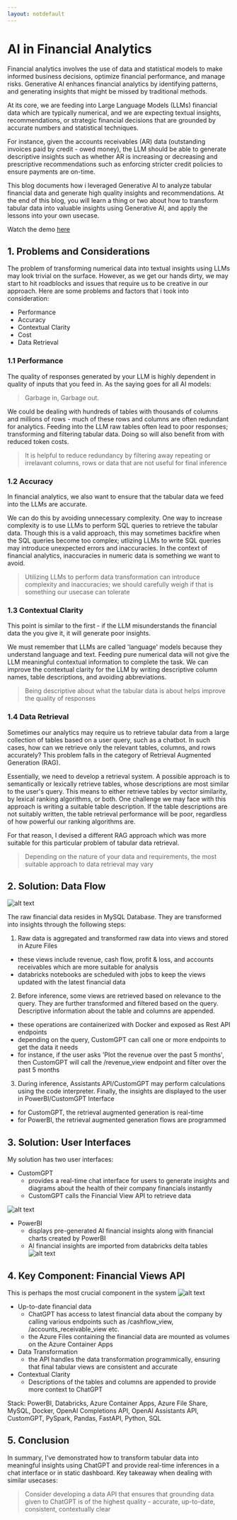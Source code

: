 ```yaml
---
layout: notdefault
---
```


# AI in Financial Analytics 
Financial analytics involves the use of data and statistical models to make informed business decisions, optimize financial performance, and manage risks. Generative AI enhances financial analytics by identifying patterns, and generating insights that might be missed by traditional methods. 

At its core, we are feeding into Large Language Models (LLMs) financial data which are typically numerical, and we are expecting textual insights, recommendations, or strategic financial decisions that are grounded by accurate numbers and statistical techniques.

For instance, given the accounts receivables (AR) data (outstanding invoices paid by credit - owed money), the LLM should be able to generate descriptive insights such as whether AR is increasing or decreasing and prescriptive recommendations such as enforcing stricter credit policies to ensure payments are on-time.

This blog documents how i leveraged Generative AI to analyze tabular financial data and generate high quality insights and recommendations. At the end of this blog, you will learn a thing or two about how to transform tabular data into valuable insights using Generative AI, and apply the lessons into your own usecase.

Watch the demo [here](https://drive.google.com/file/d/1GR2Zc3fGGLxfUhg9OH05LlVe1y6GP1Ys/view?usp=sharing)

## 1. Problems and Considerations
The problem of transforming numerical data into textual insights using LLMs may look trivial on the surface. However, as we get our hands dirty, we may start to hit roadblocks and issues that require us to be creative in our approach. Here are some problems and factors that i took into consideration:

- Performance 
- Accuracy 
- Contextual Clarity
- Cost
- Data Retrieval

### 1.1 Performance
The quality of responses generated by your LLM is highly dependent in quality of inputs that you feed in. As the saying goes for all AI models: 

> Garbage in, Garbage out.

We could be dealing with hundreds of tables with thousands of columns and millions of rows - much of these rows and columns are often redundant for analytics. Feeding into the LLM raw tables often lead to poor responses; transforming and filtering tabular data. Doing so will also benefit from with reduced token costs.

> It is helpful to reduce redundancy by filtering away repeating or irrelavant columns, rows or data that are not useful for final inference


### 1.2 Accuracy
In financial analytics, we also want to ensure that the tabular data we feed into the LLMs are accurate. 

We can do this by avoiding unnecessary complexity. One way to increase complexity is to use LLMs to perform SQL queries to retrieve the tabular data. Though this is a valid approach, this may sometimes backfire when the SQL queries become too complex; utlizing LLMs to write SQL queries may introduce unexpected errors and inaccuracies. In the context of financial analytics, inaccuracies in numeric data is something we want to avoid.

> Utilizing LLMs to perform data transformation can introduce complexity and inaccuracies; we should carefully weigh if that is something our usecase can tolerate

### 1.3 Contextual Clarity
This point is similar to the first - if the LLM misunderstands the financial data the you give it, it will generate poor insights. 

We must remember that LLMs are called 'language' models because they understand language and text. Feeding pure numerical data will not give the LLM meaningful contextual information to complete the task. We can improve the contextual clarity for the LLM by writing descriptive column names, table descriptions, and avoiding abbreviations.

> Being descriptive about what the tabular data is about helps improve the quality of responses

### 1.4 Data Retrieval
Sometimes our analytics may require us to retrieve tabular data from a large collection of tables based on a user query, such as a chatbot. In such cases, how can we retrieve only the relevant tables, columns, and rows accurately? This problem falls in the category of Retrieval Augmented Generation (RAG).

Essentially, we need to develop a retrieval system. A possible approach is to semantically or lexically retrieve tables, whose descriptions are most similar to the user's query. This means to either retrieve tables by vector similarity, by lexical ranking algorithms, or both. One challenge we may face with this approach is writing a suitable table description. If the table descriptions are not suitably written, the table retrieval performance will be poor, regardless of how powerful our ranking algorithms are.

For that reason, I devised a different RAG approach which was more suitable for this particular problem of tabular data retrieval.

> Depending on the nature of your data and requirements, the most suitable approach to data retrieval may vary

## 2. Solution: Data Flow

![alt text](/assets/images/data_flow.png)

The raw financial data resides in MySQL Database. They are transformed into insights through the following steps:

1. Raw data is aggregated and transformed raw data into views and stored in Azure Files
- these views include revenue, cash flow, profit & loss, and accounts receivables which are more suitable for analysis
- databricks notebooks are scheduled with jobs to keep the views updated with the latest financial data

2. Before inference, some views are retrieved based on relevance to the query. They are further transformed and filtered based on the query. Descriptive information about the table and columns are appended. 
- these operations are containerized with Docker and exposed as Rest API endpoints
- depending on the query, CustomGPT can call one or more endpoints to get the data it needs
- for instance, if the user asks 'Plot the revenue over the past 5 months', then CustomGPT will call the /revenue_view endpoint and filter over the past 5 months 

3. During inference, Assistants API/CustomGPT may perform calculations using the code interpreter. Finally, the insights are displayed to the user in PowerBI/CustomGPT Interface
- for CustomGPT, the retrieval augmented generation is real-time 
- for PowerBI, the retrieval augmented generation flows are programmed 

## 3. Solution: User Interfaces
My solution has two user interfaces:

- CustomGPT 
  - provides a real-time chat interface for users to generate insights and diagrams about the health of their company financials instantly
  - CustomGPT calls the Financial View API to retrieve data

![alt text](/assets/images/customgpt_snippet.png)

- PowerBI 
  - displays pre-generated AI financial insights along with financial charts created by PowerBI
  - AI financial insights are imported from databricks delta tables
![alt text](/assets/images/powerbi_dashboard.png)


## 4. Key Component: Financial Views API
This is perhaps the most crucial component in the system
![alt text](/assets/images/financial_views_api.png)

- Up-to-date financial data 
  - ChatGPT has access to latest financial data about the company by calling various endpoints such as /cashflow_view, /accounts_receivable_view etc.
  - the Azure Files containing the financial data are mounted as volumes on the Azure Container Apps
- Data Transformation
  - the API handles the data transformation programmically, ensuring that final tabular views are consistent and accurate 
- Contextual Clarity
  - Descriptions of the tables and columns are appended to provide more context to ChatGPT

Stack: PowerBI, Databricks, Azure Container Apps, Azure File Share, MySQL, Docker, OpenAI Completions API, OpenAI Assistants API, CustomGPT, PySpark, Pandas, FastAPI, Python, SQL


## 5. Conclusion
In summary, I've demonstrated how to transform tabular data into meaningful insights using ChatGPT and provide real-time inferences in a chat interface or in static dashboard. Key takeaway when dealing with similar usecases:

> Consider developing a data API that ensures that grounding data given to ChatGPT is of the highest quality - accurate, up-to-date, consistent, contextually clear